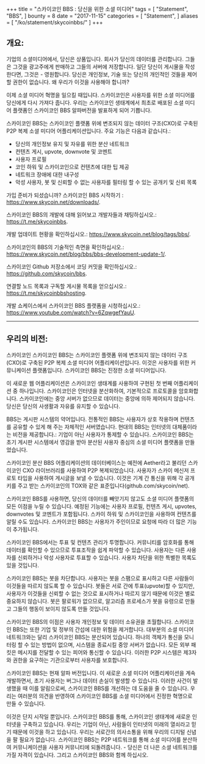 +++
title = "스카이코인 BBS : 당신을 위한 소셜 미디어"
tags = [
    "Statement",
    "BBS",
]
bounty = 8
date = "2017-11-15"
categories = [
    "Statement",
]
aliases = [
	"/ko/statement/skycoinbbs/"
]
+++

## 개요:

기업의 소셜미디어에서, 당신은 상품입니다. 회사가 당신의 데이터를 관리합니다. 그들은 그것을 광고주에게 판매하고 그들의 서버에 저장합니다. 일단 당신이 게시물을 작성한다면, 그것은 - 영원합니다. 당신은 개인정보, 기술 또는 당신의 개인적인 것들을 제어할 권한이 없습니다. 왜 우리가 이것을 사용해야 합니까?

이제 소셜 미디어 혁명을 일으킬 때입니다. 스카이코인은 사용자를 위한 소셜 미디어를 당신에게 다시 가져다 줍니다. 우리는 스카이코인 생태계에서 최초로 배포된 소셜 미디어 플랫폼인 스카이코인 BBS 알파버전을 발표하게 되어 기쁩니다.

스카이코인 BBS는 스카이코인 플랫폼 위에 변조되지 않는 데이터 구조(CXO)로 구축된 P2P 복제 소셜 미디어 어플리케이션입니다. 주요 기능은 다음과 같습니다.:

-	당신의 개인정보 유지 및 자유를 위한 분산 네트워크
-	컨텐츠 게시, upvote, downvote 및 코멘트
-	사용자 프로필
-	코인 하워 및 스카이코인으로 컨텐츠에 대한 팁 제공
-	네트워크 장애에 대한 내구성
-	악성 사용자, 봇 및 신뢰할 수 없는 사용자를 필터링 할 수 있는 공개키 및 신뢰 목록

가입 준비가 되셨습니까? 스카이코인 BBS 시작하기 : https://www.skycoin.net/downloads/.

스카이코인 BBS의 개발에 대해 읽어보고 개발자들과 채팅하십시오.: https://t.me/skycoinbbs.

개발 업데이트 현황을 확인하십시오.: https://www.skycoin.net/blog/tags/bbs/.

스카이코인의 BBS의 기술적인 측면을 확인하십시오.: https://www.skycoin.net/blog/bbs/bbs-development-update-1/.

스카이코인 Github 저장소에서 코딩 커밋을 확인하십시오.: https://github.com/skycoin/bbs.

연결할 노드 목록과 구독할 게시물 목록을 얻으십시오.: https://t.me/skycoinbbshosting.

개발 쇼케이스에서 스카이코인 BBS 플랫폼을 시청하십시오.: https://www.youtube.com/watch?v=6ZqwgefYauU.

---

## 우리의 비전:
스카이코인 스카이코인 BBS는 스카이코인 플랫폼 위에 변조되지 않는 데이터 구조(CXO)로 구축된 P2P 복제 소셜 미디어 어플리케이션입니다. 이것은 사용자를 위한 커뮤니케이션 플랫폼입니다. 스카이코인 BBS는 진정한 소셜 미디어입니다.

이 새로운 웹 어플리케이션은 스카이코인 생태계를 사용하여 구현된 첫 번째 어플리케이션 중 하나입니다. 스카이코인은 인터넷을 분산화하여, 기본적으로 프로토콜을 암호화합니다. 스카이코인에는 중앙 서버가 없으므로 데이터는 중앙에 의하 제어되지 않습니다. 당신은 당신의 사생활과 자유를 유지할 수 있습니다.

BBS는 게시판 시스템의 약어입니다. 전통적인 BBS는 사용자가 상호 작용하며 컨텐츠를 공유할 수 있게 해 주는 자체적인 서버였습니다. 현대의 BBS는 인터넷의 대체품이라는 비전을 제공합니다.: 기업이 아닌 사용자가 통제할 수 있습니다. 스카이코인 BBS는 초기 게시판 시스템에서 영감을 받아 분산된 사용자 중심의 소셜 미디어 플랫폼을 만들었습니다.

스카이코인 분산 BBS 어플리케이션의 데이터베이스는 예전에 Aether라고 불리던 스카이코인 CXO 라이브러리를 사용하여 P2P 복제되었습니다. 사용자가 스카이 메신저 프로토 타입을 사용하여 게시글을 보낼 수 있습니다. 이것은 기계 간 통신을 위해 각 공개키를 주고 받는 스카이코인의 TOX와 같은 표준입니다(github.com/skycoin/net).

스카이코인 BBS를 사용하면, 당신의 데이터를 빼앗기지 않고도 소셜 미디어 플랫폼의 모든 이점을 누릴 수 있습니다. 예정된 기능에는 사용자 프로필, 컨텐츠 게시, upvotes, downvotes 및 코멘트가 포함됩니다. 스카이 하워 및 스카이코인을 사용하여 컨텐츠를 알릴 수도 있습니다. 스카이코인 BBS는 사용자가 주인이므로 요청에 따라 더 많은 기능이 추가됩니다.

스카이코인 BBS에서는 투표 및 컨텐츠 관리가 투명합니다. 커뮤니티를 암호화를 통해 데이터를 확인할 수 있으므로 투표조작을 쉽게 파악할 수 있습니다. 사용자는 다른 사용자를 신뢰하거나 악성 사용자로 투표할 수 있습니다. 사용자 차단을 위한 특별한 목록도 있을 것입니다.

스카이코인 BBS는 봇을 차단합니다. 사용자는 봇을 스팸으로 표시하고 다른 사람들이 이것들을 따르지 않도록 할 수 있습니다. 봇들은 서로 간에 투표(upvote)할 수 있지만, 사용자가 이것들을 신뢰할 수 없는 것으로 표시하거나 따르지 않기 때문에 이것은 별로 중요하지 않습니다. 봇은 팔로워가 없으므로, 알고리즘 프로세스가 봇을 유령으로 만들고 그들의 행동이 보이지 않도록 만들 것입니다.

스카이코인 BBS의 이점은 사용자 개인정보 및 데이터 소유권을 초월합니다. 스카이코인 BBS는 또한 기업 및 정부의 간섭에 대한 위험을 제거합니다. 대부분의 소셜 미디어 네트워크와는 달리 스카이코인 BBS는 분산되어 있습니다. 하나의 객체가 통신을 모니터링 할 수 있는 방법이 없으며, 시스템을 종료시킬 중앙 서버가 없습니다. 모든 외부 패킷은 메시지를 전달할 수 있는 피어와 통신할 수 있습니다. 이러한 P2P 시스템은 제3자와 권한을 요구하는 기관으로부터 사용자를 보호합니다.

스카이코인 BBS는 현재 알파 버전입니다. 이 새로운 소셜 미디어 어플리케이션을 계속 개발하면서, 초기 사용자는 버그나 데이터 손실이 발생할 수 있습니다. 이러한 사건이 발생했을 때 이를 알림으로써, 스카이코인 BBS를 개선하는 데 도움을 줄 수 있습니다. 우리는 여러분의 의견을 반영하여 스카이코인 BBS를 소셜 미디어에서 진정한 혁명으로 만들 수 있습니다.

이것은 단지 시작일 뿐입니다. 스카이코인 BBS를 통해, 스카이코인 생태계에 새로운 인터넷을 구축하고 있습니다. 우리는 기업이 아닌, 사람들이 인터넷의 미래의 열쇠라고 믿기 때문에 이것을 하고 있습니다. 우리는 서로간의 의사소통을 위해 우리의 디지털 신념을 팔 필요가 없습니다. 스카이코인 BBS는 P2P 네트워크를 통해 소셜 미디어를 분산하여 커뮤니케이션을 사용자 커뮤니티에 되돌려줍니다. - 당신은 더 나은 소셜 네트워크를 가질 자격이 있습니다. 그리고 스카이코인 BBS와 함께 하십시오.
